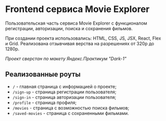 # Frontend сервиса Movie Explorer

Пользовательская часть сервиса Movie Explorer с функционалом регистрации, авторизации, поиска и сохранения фильмов.

При создании проекта использовались: HTML, CSS, JS, JSX, React, Flex и Grid. Реализована отзывчивая верства на разрешениях от 320p до 1280p.

_Проект сверстан по макету Яндекс.Практикум "Dark-1"_

## Реализованные роуты

-   `/` - главная страница с информацией о проекте;
-   `/sign-up` - страница регистрации пользователя;
-   `/sign-in` - страница авторизации пользователя;
-   `/profile` - страница профиля;
-   `/movies` - страница с возможностью поиска фильмов;
-   `/saved-movies` - страница с сохраненными фильмами.
